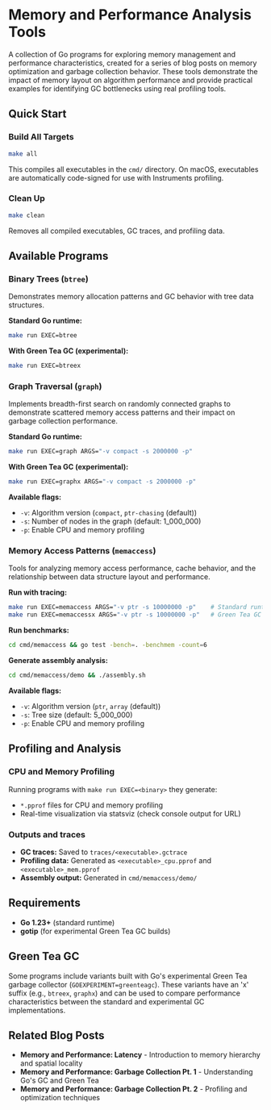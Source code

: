 # Memory and Performance Analysis Tools

A collection of Go programs for exploring memory management and performance characteristics, created for a series of blog posts on memory optimization and garbage collection behavior. These tools demonstrate the impact of memory layout on algorithm performance and provide practical examples for identifying GC bottlenecks using real profiling tools.

## Quick Start

### Build All Targets
```bash
make all
```
This compiles all executables in the `cmd/` directory. On macOS, executables are automatically code-signed for use with Instruments profiling.

### Clean Up
```bash
make clean
```
Removes all compiled executables, GC traces, and profiling data.

## Available Programs

### Binary Trees (`btree`)
Demonstrates memory allocation patterns and GC behavior with tree data structures.

**Standard Go runtime:**
```bash
make run EXEC=btree
```

**With Green Tea GC (experimental):**
```bash
make run EXEC=btreex
```


### Graph Traversal (`graph`)
Implements breadth-first search on randomly connected graphs to demonstrate scattered memory access patterns and their impact on garbage collection performance.

**Standard Go runtime:**
```bash
make run EXEC=graph ARGS="-v compact -s 2000000 -p"
```

**With Green Tea GC (experimental):**
```bash
make run EXEC=graphx ARGS="-v compact -s 2000000 -p"
```

**Available flags:**
- `-v`: Algorithm version (`compact`, `ptr-chasing` (default))
- `-s`: Number of nodes in the graph (default: 1_000_000)
- `-p`: Enable CPU and memory profiling

### Memory Access Patterns (`memaccess`)
Tools for analyzing memory access performance, cache behavior, and the relationship between data structure layout and performance.

**Run with tracing:**
```bash
make run EXEC=memaccess ARGS="-v ptr -s 10000000 -p"    # Standard runtime
make run EXEC=memaccessx ARGS="-v ptr -s 10000000 -p"   # Green Tea GC
```

**Run benchmarks:**
```bash
cd cmd/memaccess && go test -bench=. -benchmem -count=6
```

**Generate assembly analysis:**
```bash
cd cmd/memaccess/demo && ./assembly.sh
```

**Available flags:**
- `-v`: Algorithm version (`ptr`, `array` (default))
- `-s`: Tree size (default: 5_000_000)
- `-p`: Enable CPU and memory profiling

## Profiling and Analysis

### CPU and Memory Profiling
Running programs with `make run EXEC=<binary>` they generate:
- `*.pprof` files for CPU and memory profiling
- Real-time visualization via statsviz (check console output for URL)

### Outputs and traces

- **GC traces:** Saved to `traces/<executable>.gctrace`
- **Profiling data:** Generated as `<executable>_cpu.pprof` and `<executable>_mem.pprof`
- **Assembly output:** Generated in `cmd/memaccess/demo/`

## Requirements

- **Go 1.23+** (standard runtime)
- **gotip** (for experimental Green Tea GC builds)

## Green Tea GC

Some programs include variants built with Go's experimental Green Tea garbage collector (`GOEXPERIMENT=greenteagc`). These variants have an 'x' suffix (e.g., `btreex`, `graphx`) and can be used to compare performance characteristics between the standard and experimental GC implementations.


## Related Blog Posts

- **Memory and Performance: Latency** - Introduction to memory hierarchy and spatial locality
- **Memory and Performance: Garbage Collection Pt. 1** - Understanding Go's GC and Green Tea
- **Memory and Performance: Garbage Collection Pt. 2** - Profiling and optimization techniques
